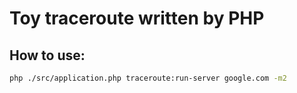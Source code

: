 # Toy traceroute written by PHP

## How to use:
```sh
php ./src/application.php traceroute:run-server google.com -m2
```
